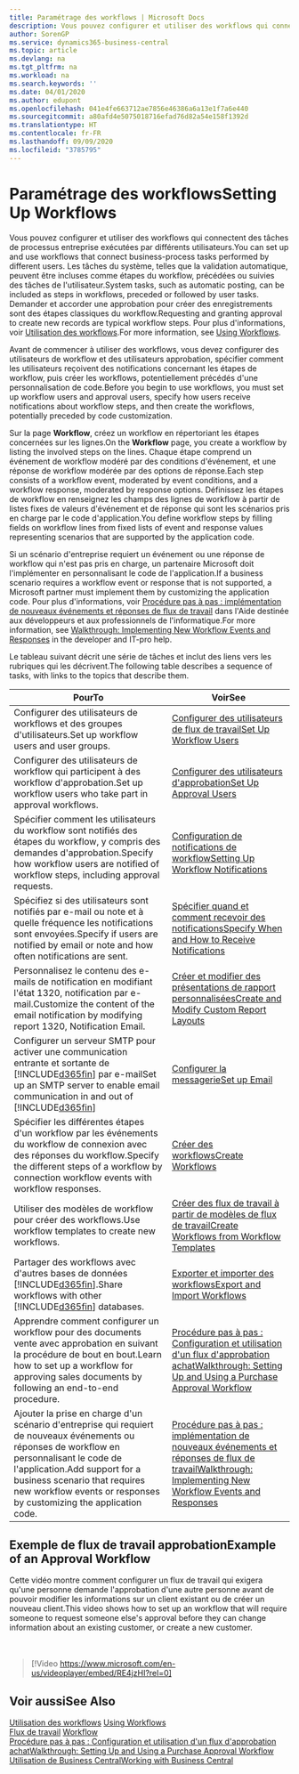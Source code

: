 ```yaml
---
title: Paramétrage des workflows | Microsoft Docs
description: Vous pouvez configurer et utiliser des workflows qui connectent des tâches de processus entreprise exécutées par différents utilisateurs. Les tâches du système, telles que la validation automatique, peuvent être incluses comme étapes du workflow, précédées ou suivies des tâches de l'utilisateur. Demander et accorder une approbation pour créer des enregistrements sont des étapes classiques du workflow.
author: SorenGP
ms.service: dynamics365-business-central
ms.topic: article
ms.devlang: na
ms.tgt_pltfrm: na
ms.workload: na
ms.search.keywords: ''
ms.date: 04/01/2020
ms.author: edupont
ms.openlocfilehash: 041e4fe663712ae7856e46386a6a13e1f7a6e440
ms.sourcegitcommit: a80afd4e5075018716efad76d82a54e158f1392d
ms.translationtype: HT
ms.contentlocale: fr-FR
ms.lasthandoff: 09/09/2020
ms.locfileid: "3785795"
---
```

# <a name="setting-up-workflows"></a><span data-ttu-id="4b7fb-105">Paramétrage des workflows</span><span class="sxs-lookup"><span data-stu-id="4b7fb-105">Setting Up Workflows</span></span>
<span data-ttu-id="4b7fb-106">Vous pouvez configurer et utiliser des workflows qui connectent des tâches de processus entreprise exécutées par différents utilisateurs.</span><span class="sxs-lookup"><span data-stu-id="4b7fb-106">You can set up and use workflows that connect business-process tasks performed by different users.</span></span> <span data-ttu-id="4b7fb-107">Les tâches du système, telles que la validation automatique, peuvent être incluses comme étapes du workflow, précédées ou suivies des tâches de l'utilisateur.</span><span class="sxs-lookup"><span data-stu-id="4b7fb-107">System tasks, such as automatic posting, can be included as steps in workflows, preceded or followed by user tasks.</span></span> <span data-ttu-id="4b7fb-108">Demander et accorder une approbation pour créer des enregistrements sont des étapes classiques du workflow.</span><span class="sxs-lookup"><span data-stu-id="4b7fb-108">Requesting and granting approval to create new records are typical workflow steps.</span></span> <span data-ttu-id="4b7fb-109">Pour plus d'informations, voir [Utilisation des workflows](across-use-workflows.md).</span><span class="sxs-lookup"><span data-stu-id="4b7fb-109">For more information, see [Using Workflows](across-use-workflows.md).</span></span>  

 <span data-ttu-id="4b7fb-110">Avant de commencer à utiliser des workflows, vous devez configurer des utilisateurs de workflow et des utilisateurs approbation, spécifier comment les utilisateurs reçoivent des notifications concernant les étapes de workflow, puis créer les workflows, potentiellement précédés d'une personnalisation de code.</span><span class="sxs-lookup"><span data-stu-id="4b7fb-110">Before you begin to use workflows, you must set up workflow users and approval users, specify how users receive notifications about workflow steps, and then create the workflows, potentially preceded by code customization.</span></span>  

 <span data-ttu-id="4b7fb-111">Sur la page **Workflow**, créez un workflow en répertoriant les étapes concernées sur les lignes.</span><span class="sxs-lookup"><span data-stu-id="4b7fb-111">On the **Workflow** page, you create a workflow by listing the involved steps on the lines.</span></span> <span data-ttu-id="4b7fb-112">Chaque étape comprend un événement de workflow modéré par des conditions d'événement, et une réponse de workflow modérée par des options de réponse.</span><span class="sxs-lookup"><span data-stu-id="4b7fb-112">Each step consists of a workflow event, moderated by event conditions, and a workflow response, moderated by response options.</span></span> <span data-ttu-id="4b7fb-113">Définissez les étapes de workflow en renseignez les champs des lignes de workflow à partir de listes fixes de valeurs d'événement et de réponse qui sont les scénarios pris en charge par le code d'application.</span><span class="sxs-lookup"><span data-stu-id="4b7fb-113">You define workflow steps by filling fields on workflow lines from fixed lists of event and response values representing scenarios that are supported by the application code.</span></span>  

 <span data-ttu-id="4b7fb-114">Si un scénario d'entreprise requiert un événement ou une réponse de workflow qui n'est pas pris en charge, un partenaire Microsoft doit l'implémenter en personnalisant le code de l'application.</span><span class="sxs-lookup"><span data-stu-id="4b7fb-114">If a business scenario requires a workflow event or response that is not supported, a Microsoft partner must implement them by customizing the application code.</span></span> <span data-ttu-id="4b7fb-115">Pour plus d'informations, voir [Procédure pas à pas : implémentation de nouveaux événements et réponses de flux de travail](/dynamics-nav/Walkthrough--Implementing-New-Workflow-Events-and-Responses) dans l'Aide destinée aux développeurs et aux professionnels de l'informatique.</span><span class="sxs-lookup"><span data-stu-id="4b7fb-115">For more information, see [Walkthrough: Implementing New Workflow Events and Responses](/dynamics-nav/Walkthrough--Implementing-New-Workflow-Events-and-Responses) in the developer and IT-pro help.</span></span>

 <span data-ttu-id="4b7fb-116">Le tableau suivant décrit une série de tâches et inclut des liens vers les rubriques qui les décrivent.</span><span class="sxs-lookup"><span data-stu-id="4b7fb-116">The following table describes a sequence of tasks, with links to the topics that describe them.</span></span>  

|<span data-ttu-id="4b7fb-117">**Pour**</span><span class="sxs-lookup"><span data-stu-id="4b7fb-117">**To**</span></span>|<span data-ttu-id="4b7fb-118">**Voir**</span><span class="sxs-lookup"><span data-stu-id="4b7fb-118">**See**</span></span>|  
|------------|-------------|  
|<span data-ttu-id="4b7fb-119">Configurer des utilisateurs de workflows et des groupes d'utilisateurs.</span><span class="sxs-lookup"><span data-stu-id="4b7fb-119">Set up workflow users and user groups.</span></span>|[<span data-ttu-id="4b7fb-120">Configurer des utilisateurs de flux de travail</span><span class="sxs-lookup"><span data-stu-id="4b7fb-120">Set Up Workflow Users</span></span>](across-how-to-set-up-workflow-users.md)|  
|<span data-ttu-id="4b7fb-121">Configurer des utilisateurs de workflow qui participent à des workflow d'approbation.</span><span class="sxs-lookup"><span data-stu-id="4b7fb-121">Set up workflow users who take part in approval workflows.</span></span>|[<span data-ttu-id="4b7fb-122">Configurer des utilisateurs d'approbation</span><span class="sxs-lookup"><span data-stu-id="4b7fb-122">Set Up Approval Users</span></span>](across-how-to-set-up-approval-users.md)|  
|<span data-ttu-id="4b7fb-123">Spécifier comment les utilisateurs du workflow sont notifiés des étapes du workflow, y compris des demandes d'approbation.</span><span class="sxs-lookup"><span data-stu-id="4b7fb-123">Specify how workflow users are notified of workflow steps, including approval requests.</span></span>|[<span data-ttu-id="4b7fb-124">Configuration de notifications de workflow</span><span class="sxs-lookup"><span data-stu-id="4b7fb-124">Setting Up Workflow Notifications</span></span>](across-setting-up-workflow-notifications.md)|  
|<span data-ttu-id="4b7fb-125">Spécifiez si des utilisateurs sont notifiés par e-mail ou note et à quelle fréquence les notifications sont envoyées.</span><span class="sxs-lookup"><span data-stu-id="4b7fb-125">Specify if users are notified by email or note and how often notifications are sent.</span></span>|[<span data-ttu-id="4b7fb-126">Spécifier quand et comment recevoir des notifications</span><span class="sxs-lookup"><span data-stu-id="4b7fb-126">Specify When and How to Receive Notifications</span></span>](across-how-to-specify-when-and-how-to-receive-notifications.md)|  
|<span data-ttu-id="4b7fb-127">Personnalisez le contenu des e-mails de notification en modifiant l'état 1320, notification par e-mail.</span><span class="sxs-lookup"><span data-stu-id="4b7fb-127">Customize the content of the email notification by modifying report 1320, Notification Email.</span></span>|[<span data-ttu-id="4b7fb-128">Créer et modifier des présentations de rapport personnalisées</span><span class="sxs-lookup"><span data-stu-id="4b7fb-128">Create and Modify Custom Report Layouts</span></span>](ui-how-create-custom-report-layout.md)|  
|<span data-ttu-id="4b7fb-129">Configurer un serveur SMTP pour activer une communication entrante et sortante de [!INCLUDE[d365fin](includes/d365fin_md.md)] par e-mail</span><span class="sxs-lookup"><span data-stu-id="4b7fb-129">Set up an SMTP server to enable email communication in and out of [!INCLUDE[d365fin](includes/d365fin_md.md)]</span></span>|[<span data-ttu-id="4b7fb-130">Configurer la messagerie</span><span class="sxs-lookup"><span data-stu-id="4b7fb-130">Set up Email</span></span>](admin-how-setup-email.md)|
|<span data-ttu-id="4b7fb-131">Spécifier les différentes étapes d'un workflow par les événements du workflow de connexion avec des réponses du workflow.</span><span class="sxs-lookup"><span data-stu-id="4b7fb-131">Specify the different steps of a workflow by connection workflow events with workflow responses.</span></span>|[<span data-ttu-id="4b7fb-132">Créer des workflows</span><span class="sxs-lookup"><span data-stu-id="4b7fb-132">Create Workflows</span></span>](across-how-to-create-workflows.md)|  
|<span data-ttu-id="4b7fb-133">Utiliser des modèles de workflow pour créer des workflows.</span><span class="sxs-lookup"><span data-stu-id="4b7fb-133">Use workflow templates to create new workflows.</span></span>|[<span data-ttu-id="4b7fb-134">Créer des flux de travail à partir de modèles de flux de travail</span><span class="sxs-lookup"><span data-stu-id="4b7fb-134">Create Workflows from Workflow Templates</span></span>](across-how-to-create-workflows-from-workflow-templates.md)|  
|<span data-ttu-id="4b7fb-135">Partager des workflows avec d'autres bases de données [!INCLUDE[d365fin](includes/d365fin_md.md)].</span><span class="sxs-lookup"><span data-stu-id="4b7fb-135">Share workflows with other [!INCLUDE[d365fin](includes/d365fin_md.md)] databases.</span></span>|[<span data-ttu-id="4b7fb-136">Exporter et importer des workflows</span><span class="sxs-lookup"><span data-stu-id="4b7fb-136">Export and Import Workflows</span></span>](across-how-to-export-and-import-workflows.md)|  
|<span data-ttu-id="4b7fb-137">Apprendre comment configurer un workflow pour des documents vente avec approbation en suivant la procédure de bout en bout.</span><span class="sxs-lookup"><span data-stu-id="4b7fb-137">Learn how to set up a workflow for approving sales documents by following an end-to-end procedure.</span></span>|[<span data-ttu-id="4b7fb-138">Procédure pas à pas : Configuration et utilisation d'un flux d'approbation achat</span><span class="sxs-lookup"><span data-stu-id="4b7fb-138">Walkthrough: Setting Up and Using a Purchase Approval Workflow</span></span>](walkthrough-setting-up-and-using-a-purchase-approval-workflow.md)|  
|<span data-ttu-id="4b7fb-139">Ajouter la prise en charge d'un scénario d'entreprise qui requiert de nouveaux événements ou réponses de workflow en personnalisant le code de l'application.</span><span class="sxs-lookup"><span data-stu-id="4b7fb-139">Add support for a business scenario that requires new workflow events or responses by customizing the application code.</span></span>|[<span data-ttu-id="4b7fb-140">Procédure pas à pas : implémentation de nouveaux événements et réponses de flux de travail</span><span class="sxs-lookup"><span data-stu-id="4b7fb-140">Walkthrough: Implementing New Workflow Events and Responses</span></span>](/dynamics-nav/Walkthrough--Implementing-New-Workflow-Events-and-Responses)|  

## <a name="example-of-an-approval-workflow"></a><span data-ttu-id="4b7fb-141">Exemple de flux de travail approbation</span><span class="sxs-lookup"><span data-stu-id="4b7fb-141">Example of an Approval Workflow</span></span>
<span data-ttu-id="4b7fb-142">Cette vidéo montre comment configurer un flux de travail qui exigera qu'une personne demande l'approbation d'une autre personne avant de pouvoir modifier les informations sur un client existant ou de créer un nouveau client.</span><span class="sxs-lookup"><span data-stu-id="4b7fb-142">This video shows how to set up an workflow that will require someone to request someone else's approval before they can change information about an existing customer, or create a new customer.</span></span>  
<br><br>  

> [!Video https://www.microsoft.com/en-us/videoplayer/embed/RE4jzHI?rel=0]

## <a name="see-also"></a><span data-ttu-id="4b7fb-143">Voir aussi</span><span class="sxs-lookup"><span data-stu-id="4b7fb-143">See Also</span></span>  
 <span data-ttu-id="4b7fb-144">[Utilisation des workflows](across-use-workflows.md) </span><span class="sxs-lookup"><span data-stu-id="4b7fb-144">[Using Workflows](across-use-workflows.md) </span></span>  
 <span data-ttu-id="4b7fb-145">[Flux de travail](across-workflow.md) </span><span class="sxs-lookup"><span data-stu-id="4b7fb-145">[Workflow](across-workflow.md) </span></span>  
 [<span data-ttu-id="4b7fb-146">Procédure pas à pas : Configuration et utilisation d'un flux d'approbation achat</span><span class="sxs-lookup"><span data-stu-id="4b7fb-146">Walkthrough: Setting Up and Using a Purchase Approval Workflow</span></span>](walkthrough-setting-up-and-using-a-purchase-approval-workflow.md)  
 [<span data-ttu-id="4b7fb-147">Utilisation de Business Central</span><span class="sxs-lookup"><span data-stu-id="4b7fb-147">Working with Business Central</span></span>](ui-work-product.md)
